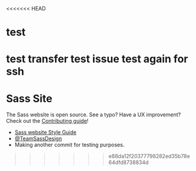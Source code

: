 <<<<<<< HEAD
# test
test transfer
test issue
test again for ssh
=======
# Sass Site

The Sass website is open source. See a typo? Have a UX improvement? Check out
the [Contributing guide](https://github.com/sass/sass-site/blob/master/CONTRIBUTING.md)!

* [Sass website Style Guide](http://sass-lang.com/styleguide)
* [@TeamSassDesign](http://twitter.com/teamsassdesign)
* Making another commit for testing purposes.
>>>>>>> e88da12f20377798282ed35b78e64dfd8738834d
